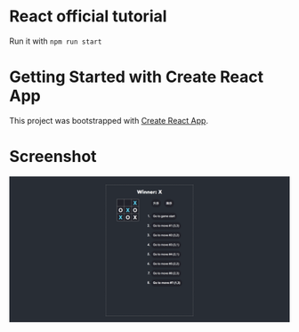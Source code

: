 # React official tutorial
Run it with `npm run start`

# Getting Started with Create React App
This project was bootstrapped with [Create React App](https://github.com/facebook/create-react-app).

# Screenshot
![](./screen-shot.png)
